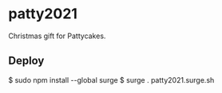 # patty2021

Christmas gift for Pattycakes.

## Deploy

$ sudo npm install --global surge
$ surge . patty2021.surge.sh

